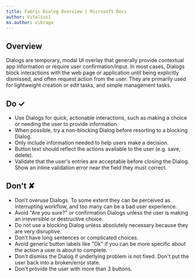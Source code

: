 ```yaml
---
title: Fabric Dialog Overview | Microsoft Docs
author: Vitalius1
ms.author: vibraga
---
```


## Overview
Dialogs are temporary, modal UI overlay that generally provide contextual app information or require user confirmation&#x2F;input. In most cases, Dialogs block interactions with the web page or application until being explicitly dismissed, and often request action from the user. They are primarily used for lightweight creation or edit tasks, and simple management tasks.


## Do &#10003;
- Use Dialogs for quick, actionable interactions, such as making a choice or needing the user to provide information.
- When possible, try a non-blocking Dialog before resorting to a blocking Dialog.
- Only include information needed to help users make a decision.
- Button text should reflect the actions available to the user (e.g. save, delete).
- Validate that the user&#39;s entries are acceptable before closing the Dialog. Show an inline validation error near the field they must correct.

## Don't &#10008;
- Don’t overuse Dialogs. To some extent they can be perceived as interrupting workflow, and too many can be a bad user experience.
- Avoid &quot;Are you sure?&quot; or confirmation Dialogs unless the user is making an irreversible or destructive choice.
- Do not use a blocking Dialog unless absolutely necessary because they are very disruptive.
- Don’t have long sentences or complicated choices.
- Avoid generic button labels like &quot;Ok&quot; if you can be more specific about the action a user is about to complete.
- Don&#39;t dismiss the Dialog if underlying problem is not fixed. Don&#39;t put the user back into a broken&#x2F;error state.
- Don&#39;t provide the user with more than 3 buttons.